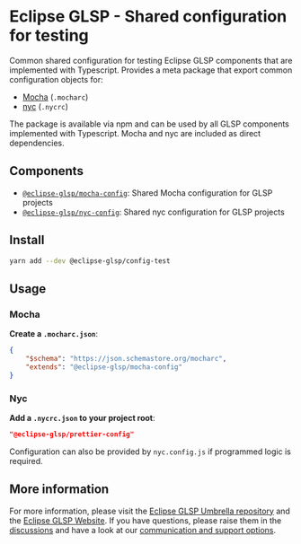 # Eclipse GLSP - Shared configuration for testing

Common shared configuration for testing Eclipse GLSP components that are implemented with Typescript.
Provides a meta package that export common configuration objects for:

-   [Mocha](https://www.typescriptlang.org/) (`.mocharc`)
-   [nyc](https://github.com/istanbuljs/nyc) (`.nycrc`)

The package is available via npm and can be used by all GLSP components implemented with Typescript.
Mocha and nyc are included as direct dependencies.

## Components

-   [`@eclipse-glsp/mocha-config`](https://www.npmjs.com/package/@eclipse-glsp/mocha-config): Shared Mocha configuration for GLSP projects
-   [`@eclipse-glsp/nyc-config`](https://www.npmjs.com/package/@eclipse-glsp/nyc-config): Shared nyc configuration for GLSP projects

## Install

```bash
yarn add --dev @eclipse-glsp/config-test
```

## Usage

### Mocha

**Create a `.mocharc.json`**:

```json
{
    "$schema": "https://json.schemastore.org/mocharc",
    "extends": "@eclipse-glsp/mocha-config"
}
```

### Nyc

**Add a `.nycrc.json` to your project root**:

```json
"@eclipse-glsp/prettier-config"
```

Configuration can also be provided by `nyc.config.js` if programmed logic is required.

## More information

For more information, please visit the [Eclipse GLSP Umbrella repository](https://github.com/eclipse-glsp/glsp) and the [Eclipse GLSP Website](https://www.eclipse.org/glsp/).
If you have questions, please raise them in the [discussions](https://github.com/eclipse-glsp/glsp/discussions) and have a look at our [communication and support options](https://www.eclipse.org/glsp/contact/).
